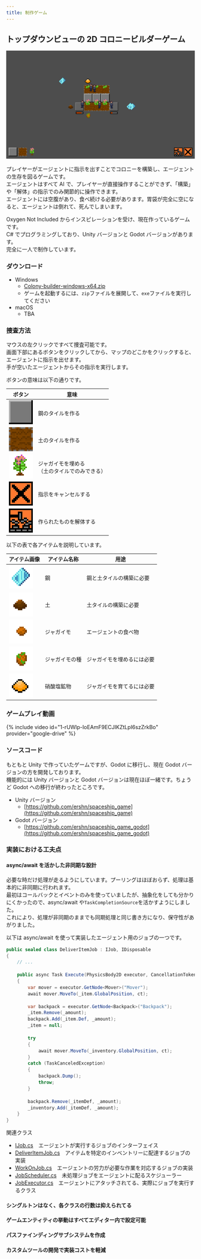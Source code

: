 ```yaml
---
title: 制作ゲーム
---
```


## トップダウンビューの 2D コロニービルダーゲーム

![gameplay_screenshot](assets/images/gameplay_screenshot.png)

プレイヤーがエージェントに指示を出すことでコロニーを構築し、エージェントの生存を図るゲームです。  
エージェントはすべて AI で、プレイヤーが直接操作することができず、「構築」や「解体」の指示でのみ関節的に操作できます。  
エージェントには空腹があり、食べ続ける必要があります。胃袋が完全に空になると、エージェントは倒れて、死んでしまいます。

Oxygen Not Included からインスピレーションを受け、現在作っているゲームです。  
C# でプログラミングしており、Unity バージョンと Godot バージョンがあります。  
完全に一人で制作しています。

### ダウンロード

- Windows
  - [Colony-builder-windows-x64.zip](https://github.com/ershn/spaceship_game_godot/releases/download/v0.1.0-alpha/Colony-builder-v0.1.0-alpha-windows-x64.zip)
  - ゲームを起動するには、`zip`ファイルを展開して、`exe`ファイルを実行してください
- macOS
  - TBA

### 捜査方法

マウスの左クリックですべて捜査可能です。  
画面下部にあるボタンをクリックしてから、マップのどこかをクリックすると、エージェントに指示を出せます。  
手が空いたエージェントからその指示を実行します。

ボタンの意味は以下の通りです。

| ボタン                                                | 意味                                                 |
| ----------------------------------------------------- | ---------------------------------------------------- |
| ![steel_floor](assets/images/steel_floor.png)         | 鋼のタイルを作る                                       |
| ![dirt_floor](assets/images/dirt_floor.png)           | 土のタイルを作る                                       |
| ![potato_plant](assets/images/potato_plant.png)       | ジャガイモを埋める<br>（土のタイルでのみできる） |
| ![cancel_button](assets/images/cancel_button.png)     | 指示をキャンセルする                                 |
| ![demolish_button](assets/images/demolish_button.png) | 作られたものを解体する                               |

以下の表で各アイテムを説明しています。

アイテム画像 | アイテム名称 | 用途
--- | --- | ---
![steel_item](assets/images/steel_item.png) | 鋼 | 鋼と土タイルの構築に必要
![dirt_item](assets/images/dirt_item.png) | 土 | 土タイルの構築に必要
![potato_item](assets/images/potato_item.png) | ジャガイモ | エージェントの食べ物
![potato_seed](assets/images/potato_seed.png) | ジャガイモの種 | ジャガイモを埋めるには必要
![nitratine_item](assets/images/nitratine_item.png) | 硝酸塩鉱物 | ジャガイモを育てるには必要

### ゲームプレイ動画

{% include video id="1-rUWlp-IoEAmF9ECJIKZtLpI6szZrkBo" provider="google-drive" %}

### ソースコード

もともと Unity で作っていたゲームですが、Godot に移行し、現在 Godot バージョンの方を開発しております。  
機能的には Unity バージョンと Godot バージョンは現在ほぼ一緒です。ちょうど Godot への移行が終わったところです。

- Unity バージョン
  - [https://github.com/ershn/spaceship_game](https://github.com/ershn/spaceship_game)
- Godot バージョン
  - [https://github.com/ershn/spaceship_game_godot](https://github.com/ershn/spaceship_game_godot)

### 実装における工夫点

#### async/await を活かした非同期な設計

必要な時だけ処理が走るようにしています。プーリングはほぼおらず、処理は基本的に非同期に行われます。  
最初はコールバックとイベントのみを使っていましたが、抽象化をしても分かりにくかったので、async/await や`TaskCompletionSource`を活かすようにしました。  
これにより、処理が非同期のままでも同期処理と同じ書き方になり、保守性があがりました。

以下は async/await を使って実装したエージェント用のジョブの一つです。

```csharp
public sealed class DeliverItemJob : IJob, IDisposable
{
    // ...

    public async Task Execute(PhysicsBody2D executor, CancellationToken ct)
    {
        var mover = executor.GetNode<Mover>("Mover");
        await mover.MoveTo(_item.GlobalPosition, ct);

        var backpack = executor.GetNode<Backpack>("Backpack");
        _item.Remove(_amount);
        backpack.Add(_item.Def, _amount);
        _item = null;

        try
        {
            await mover.MoveTo(_inventory.GlobalPosition, ct);
        }
        catch (TaskCanceledException)
        {
            backpack.Dump();
            throw;
        }

        backpack.Remove(_itemDef, _amount);
        _inventory.Add(_itemDef, _amount);
    }
}
```

関連クラス
- [IJob.cs](https://github.com/ershn/spaceship_game_godot/blob/9c67b4ee4648fe3a1e68f303c5adbfbe3a52a7a6/Scripts/Jobs/IJob.cs)　エージェントが実行するジョブのインターフェイス
- [DeliverItemJob.cs](https://github.com/ershn/spaceship_game_godot/blob/9c67b4ee4648fe3a1e68f303c5adbfbe3a52a7a6/Scripts/Jobs/DeliverItemJob.cs)　アイテムを特定のインベントリーに配達するジョブの実装
- [WorkOnJob.cs](https://github.com/ershn/spaceship_game_godot/blob/9c67b4ee4648fe3a1e68f303c5adbfbe3a52a7a6/Scripts/Jobs/WorkOnJob.cs)　エージェントの労力が必要な作業を対応するジョブの実装
- [JobScheduler.cs](https://github.com/ershn/spaceship_game_godot/blob/9c67b4ee4648fe3a1e68f303c5adbfbe3a52a7a6/Scripts/Jobs/JobScheduler.cs)　未処理ジョブをエージェントに配るスケジューラー
- [JobExecutor.cs](https://github.com/ershn/spaceship_game_godot/blob/9c67b4ee4648fe3a1e68f303c5adbfbe3a52a7a6/Scripts/Jobs/JobExecutor.cs)　エージェントにアタッチされてる、実際にジョブを実行するクラス

#### シングルトンはなく、各クラスの行数は抑えられてる

#### ゲームエンティティの挙動はすべてエディター内で設定可能

#### パスファインディングサブシステムを作成

#### カスタムツールの開発で実装コストを軽減
